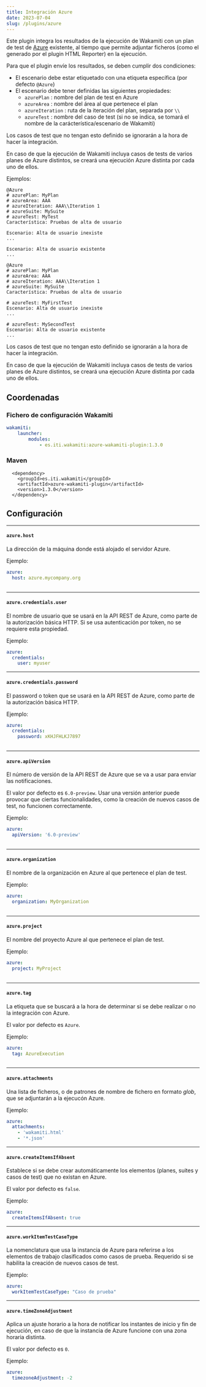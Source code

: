```yaml
---
title: Integración Azure
date: 2023-07-04
slug: /plugins/azure
---
```


Este plugin integra los resultados de la ejecución de Wakamiti con un plan de test 
de [Azure](https://azure.microsoft.com/) existente, al tiempo que permite adjuntar 
ficheros (como el generado por el plugin HTML Reporter) en la ejecución.


Para que el plugin envíe los resultados, se deben cumplir dos condiciones:

- El escenario debe estar etiquetado con una etiqueta específica (por defecto `@Azure`)
- El escenario debe tener definidas las siguientes propiedades:
  - `azurePlan` : nombre del plan de test en Azure
  - `azureArea` : nombre del área al que pertenece el plan
  - `azureIteration` : ruta de la iteración del plan, separada por `\\` 
  - `azureTest` : nombre del caso de test (si no se indica, se tomará el nombre de la carácterística/escenario de Wakamiti)


Los casos de test que no tengan esto definido se ignorarán a la hora de hacer la integración.

En caso de que la ejecución de Wakamiti incluya casos de tests de varios planes de Azure distintos,
se creará una ejecución Azure distinta por cada uno de ellos.


Ejemplos:

```gherkin
@Azure
# azurePlan: MyPlan
# azureArea: AAA
# azureIteration: AAA\\Iteration 1
# azureSuite: MySuite
# azureTest: MyTest
Característica: Pruebas de alta de usuario

Escenario: Alta de usuario inexiste
...

Escenario: Alta de usuario existente
...
```

```gherkin
@Azure
# azurePlan: MyPlan
# azureArea: AAA
# azureIteration: AAA\\Iteration 1
# azureSuite: MySuite
Característica: Pruebas de alta de usuario

# azureTest: MyFirstTest
Escenario: Alta de usuario inexiste
...

# azureTest: MySecondTest
Escenario: Alta de usuario existente
...
```

Los casos de test que no tengan esto definido se ignorarán a la hora de hacer la integración.

En caso de que la ejecución de Wakamiti incluya casos de tests de varios planes de Azure distintos,
se creará una ejecución Azure distinta por cada uno de ellos.


Coordenadas
----------------------------------------------------------------------------------------------------

### Fichero de configuración Wakamiti

```yaml
wakamiti:
    launcher:
        modules:
            - es.iti.wakamiti:azure-wakamiti-plugin:1.3.0
```

### Maven

```
  <dependency>
    <groupId>es.iti.wakamiti</groupId>
    <artifactId>azure-wakamiti-plugin</artifactId>
    <version>1.3.0</version>
  </dependency>
```


## Configuración



---
####  `azure.host`
La dirección de la máquina donde está alojado el servidor Azure.

Ejemplo:

```yaml
azure:
  host: azure.mycompany.org
  
```

---
####  `azure.credentials.user`
El nombre de usuario que se usará en la API REST de Azure, como parte de la autorización básica HTTP.
Si se usa autenticación por token, no se requiere esta propiedad.

Ejemplo:

```yaml
azure:
  credentials:
    user: myuser

```


---
####  `azure.credentials.password`
El password o token que se usará en la API REST de Azure, como parte de la autorización básica HTTP.


Ejemplo:

```yaml
azure:
  credentials:
    password: xKHJFHLKJ7897
  
```


---
####  `azure.apiVersion`
El número de versión de la API REST de Azure que se va a usar para enviar las notificaciones.

El valor por defecto es `6.0-preview`. Usar una versión anterior puede provocar que ciertas funcionalidades, 
como la creación de nuevos casos de test, no funcionen correctamente.

Ejemplo:

```yaml
azure:
  apiVersion: '6.0-preview'
  
```


---
####  `azure.organization`
El nombre de la organización en Azure al que pertenece el plan de test.

Ejemplo:

```yaml
azure:
  organization: MyOrganization
  
```


---
####  `azure.project`
El nombre del proyecto Azure al que pertenece el plan de test.

Ejemplo:

```yaml
azure:
  project: MyProject
  
```


---
####  `azure.tag`
La etiqueta que se buscará a la hora de determinar si se debe realizar o no la integración
con Azure.

El valor por defecto es `Azure`.

Ejemplo:

```yaml
azure:
  tag: AzureExecution
  
```



---
####  `azure.attachments`
Una lista de ficheros, o de patrones de nombre de fichero en formato _glob_, que 
se adjuntarán a la ejecucón Azure.


Ejemplo:

```yaml
azure:
  attachments:
    - 'wakamiti.html'
    - '*.json'  
```



---
####  `azure.createItemsIfAbsent`
Establece si se debe crear automáticamente los elementos (planes, suites y casos de test) que no 
existan en Azure.

El valor por defecto es `false`.

Ejemplo:

```yaml
azure:
  createItemsIfAbsent: true
```



---
####  `azure.workItemTestCaseType`
La nomenclatura que usa la instancia de Azure para referirse a los elementos de trabajo clasificados
como casos de prueba. Requerido si se habilita la creación de nuevos casos de test.


Ejemplo:

```yaml
azure:
  workItemTestCaseType: "Caso de prueba"
```



---
####  `azure.timeZoneAdjustment`
Aplica un ajuste horario a la hora de notificar los instantes de inicio y fin de ejecución, en caso
de que la instancia de Azure funcione con una zona horaria distinta.


El valor por defecto es `0`.

Ejemplo:

```yaml
azure:
  timezoneAdjustment: -2
```


